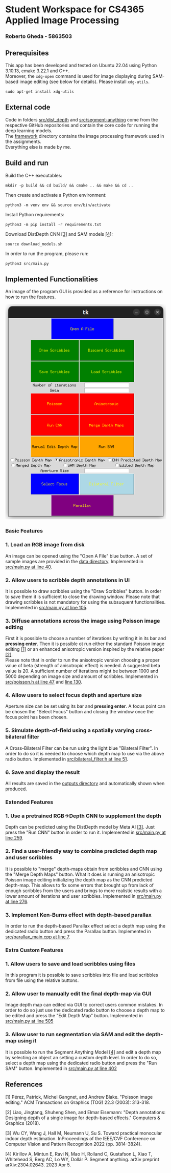# Student Workspace for CS4365 Applied Image Processing
### Roberto Gheda - 5863503
## Prerequisites
This app has been developed and tested on Ubuntu 22.04 using Python 3.10.13, cmake 3.22.1 and C++. \
Moreover, the `xdg-open` command is used for image displaying during SAM-based image editing (see below for details). Please install `xdg-utils`.
```
sudo apt-get install xdg-utils
```
## External code
Code in folders [src/dist_depth](src/dist_depth/) and [src/segment-anything](src/segment-anything/) come from the respective GitHub repositories and contain the core code for running the deep learning models. \
The [framework](framework) directory contains the image processing framework used in the assignments. \
Everything else is made by me.

## Build and run
Build the C++ executables:
```
mkdir -p build && cd build/ && cmake .. && make && cd ..
```
Then create and activate a Python environment:
```
python3 -m venv env && source env/bin/activate
```
Install Python requirements:
```
python3 -m pip install -r requirements.txt
```
Download DistDepth CNN  [[3]](#3) and SAM models [[4]](#4):
```
source download_models.sh
```
In order to run the program, please run: 
```
python3 src/main.py
```

## Implemented Functionalities
An image of the program GUI is provided as a reference for instructions on how to run the features.

![](readme-imgs/gui.png)
### Basic Features
### 1. Load an RGB image from disk
An image can be opened using the "Open A File" blue button. A set of sample images are provided in the [data directory](data/).
Implemented in [src/main.py at line 40](src/main.py#L40).
### 2. Allow users to scribble depth annotations in UI
It is possible to draw scribbles using the "Draw Scribbles" button. In order to save them it is sufficient to close the drawing window. Please note that drawing scribbles is not mandatory for using the subsuquent functionalities.
Implemented in [src/main.py at line 105](src/main.py#L105).
### 3. Diffuse annotations across the image using Poisson image editing
First it is possible to choose a number of iterations by writing it in its bar and **pressing enter**. Then it is possible ot run either the standard Poisson image editing [[1]](#1) or an enhanced anisotropic version inspired by the relative paper [[2]](#2).<br>
Please note that in order to run the anisotropic version choosing a proper value of beta (strength of anisotropic effect) is needed. A suggested beta value is 20. A sufficient number of iterations might be between 1000 and 5000 depending on image size and amount of scribbles.
Implemented in [src/poisson.h at line 47](src/poisson.h#L47) and [line 130](src/poisson.h#L130).
### 4. Allow users to select focus depth and aperture size
Aperture size can be set using its bar and **pressing enter**. A focus point can be chosen the "Select Focus" button and closing the window once the focus point has been chosen.
### 5. Simulate depth-of-field using a spatially varying cross-bilateral filter
A Cross-Bilateral Filter can be run using the light blue "Bilateral Filter". In order to do so it is needed to choose which depth map to use via the above radio button.
Implemented in [src/bilateral_filter.h at line 51](src/bilateral_filter.h#L51).
### 6. Save and display the result
All results are saved in the [outputs directory](outputs/) and automatically shown when produced.
### Extended Features
### 1. Use a pretrained RGB->Depth CNN to supplement the depth
Depth can be predicted using the DistDepth model by Meta AI [[3]](#3). Just press the "Run CNN" button in order to run it.
Implemented in [src/main.py at line 259](src/main.py#L259).
### 2. Find a user-friendly way to combine predicted depth map and user scribbles
It is possible to "merge" depth-maps obtain from scribbles and CNN using the "Merge Depth Maps" button. What it does is running an anisotropic Poisson image editing initializing the depth map as the CNN predicted depth-map. This allows to fix some errors that brought up from lack of enough scribbles from the users and brings to more realistic results with a lower amount of iterations and user scribbles.
Implemented in [src/main.py at line 276](src/main.py#276).
### 3. Implement Ken-Burns effect with depth-based parallax
In order to run the depth-based Parallax effect select a depth map using the dedicated radio button and press the Parallax button.
Implemented in [src/parallax_main.cpp at line 7](src/parallax_main.cpp#L7).
### Extra Custom Features
### 1. Allow users to save and load scribbles using files
In this program it is possible to save scribbles into file and load scribbles from file using the relative buttons. 
### 2. Allow user to manually edit the final depth-map via GUI
Image depth map can edited via GUI to correct users common mistakes. In order to do so just use the dedicated radio button to choose a depth map to be edited and press the "Edit Depth Map" button.
Implemented in [src/main.py at line 505](src/main.py#L505)
### 3. Allow user to run segmentation via SAM and edit the depth-map using it
It is possible to run the Segment Anything Model [[4]](#4) and edit a depth map by selecting an object an setting a custom depth level. In order to do so, select a depth map using the dedicated radio button and press the "Run SAM" button.
Implemented in [src/main.py at line 402](src/main.py#402)

## References
<a id="1">[1]</a> 
Pérez, Patrick, Michel Gangnet, and Andrew Blake. "Poisson image editing." ACM Transactions on Graphics (TOG) 22.3 (2003): 313-318.

<a id="2">[2]</a>
Liao, Jingtang, Shuheng Shen, and Elmar Eisemann: "Depth annotations: Designing depth of a single image for depth-based effects." Computers & Graphics (2018).

<a id="3">[3]</a>
Wu CY, Wang J, Hall M, Neumann U, Su S. Toward practical monocular indoor depth estimation. InProceedings of the IEEE/CVF Conference on Computer Vision and Pattern Recognition 2022 (pp. 3814-3824).

<a id="4">[4]</a> 
Kirillov A, Mintun E, Ravi N, Mao H, Rolland C, Gustafson L, Xiao T, Whitehead S, Berg AC, Lo WY, Dollár P. Segment anything. arXiv preprint arXiv:2304.02643. 2023 Apr 5.